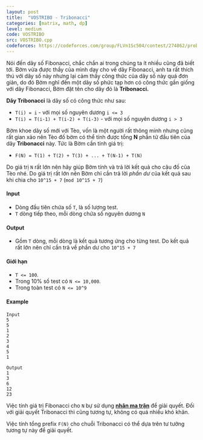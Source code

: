 ```yaml
---
layout: post
title:  "VOSTRIBO - Tribonacci"
categories: [matrix, math, dp]
level: medium
code: VOSTRIBO
src: VOSTRIBO.cpp
codeforces: https://codeforces.com/group/FLVn1Sc504/contest/274862/problem/L
---
```



Nói đến dãy số Fibonacci, chắc chắn ai trong chúng ta ít nhiều cũng đã biết tới. Bờm vừa được thầy của mình dạy cho về dãy Fibonacci, anh ta rất thích thú với dãy số này nhưng lại cảm thấy công thức của dãy số này quá đơn giản, do đó Bờm nghĩ đến một dãy số phức tạp hơn có công thức gần giống với dãy Fibonacci, Bờm đặt tên cho dãy đó là **Tribonacci.**

**Dãy Tribonacci** là dãy số có công thức như sau:

+ `T(i) = i` - với mọi số nguyên dương `i <= 3`
+ `T(i) = T(i-1) + T(i-2) + T(i-3)` - với mọi số nguyên dương `i > 3`

Bờm khoe dãy số mới với Tèo, vốn là một người rất thông minh nhưng cũng rất gian xảo nên Tèo đố bờm có thể tính được tổng **N** phần tử đầu tiên của dãy **Tribonacci** này. Tức là Bờm cần tính giá trị:

+ `F(N) = T(1) + T(2) + T(3) + ... + T(N-1) + T(N)`

Do giá trị `N` rất lớn nên hãy giúp Bờm tính và trả lời kết quả cho câu đố của Tèo nhé. Do giá trị rất lớn nên Bờm chỉ cần trả lời *phần dư* của kết quả sau khi chia cho `10^15 + 7` (`mod 10^15 + 7`)

#### Input

+ Dòng đầu tiên chứa số `T`, là số lượng test.
+ `T` dòng tiếp theo, mỗi dòng chứa số nguyên dương `N`

#### Output

+ Gồm `T` dòng, mỗi dòng là kết quả tương ứng cho từng test. Do kết quả rất lớn nên chỉ cần trả về phần dư cho `10^15 + 7`

#### Giới hạn

+ `T <= 100`.
+ Trong 10% số test có `N <= 10,000`.
+ Trong toàn test có `N <= 10^9`

#### Example

```
Input
5
5
1
2
3
4
5
1

Output
1
3
6
12
23
```

<!--more-->

Việc tính giá trị Fibonacci cho `N` bự sử dụng **[nhân ma trận](https://vnspoj.github.io/category/matrix)** để giải quyết. Đối với giải quyết Tribonacci thì cũng tương tự, không có quá nhiều khó khăn.

Việc tính tổng prefix `F(N)` cho chuỗi Tribonacci có thể dựa trên tư tưởng tương tự này để giải quyết.


